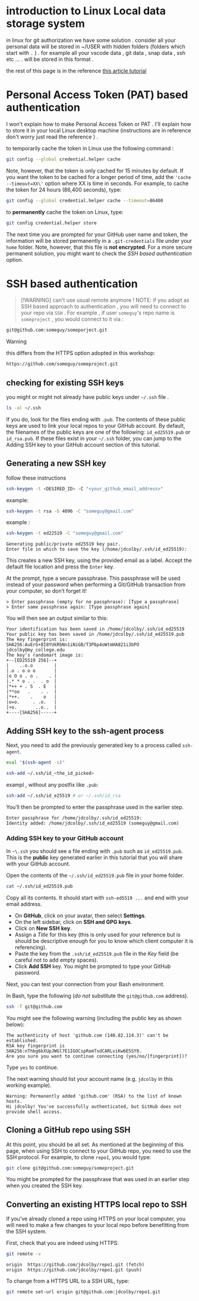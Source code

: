 # introduction to Linux Local data storage system

in linux for git authorization we have some solution . consider all your personal data will be stored in ~/USER with hidden folders (folders which start with `.` ) . for example all your vscode data , git data , snap data , ssh etc ... . will be stored in this format .

the rest of this page is in the reference [this article tutorial](https://mgimond.github.io/Colby-summer-git-workshop-2021/authenticating-with-github.html#:~:text=Saving%20tokens%20in%20Linux,-To%20temporarily%20cache&text=The%20next%20time%20you%20are%20prompted%20for%20your%20GitHub%20user,this%20file%20is%20not%20encrypted.)

# Personal Access Token (PAT) based authentication

I won't explain how to make Personal Access Token or PAT . I'll explain how to store it in your local Linux desktop machine (instructions are in reference don't worry just read the reference ) .

to temporarily cache the token in Linux use the following command :

```bash
git config --global credential.helper cache
```

Note, however, that the token is only cached for 15 minutes by default. If you want the token to be cached for a longer period of time, add the `'cache --timeout=XX\'` option where XX is time in seconds. For example, to cache the token for 24 hours (86,400 seconds), type:

```bash
git config --global credential.helper cache --timeout=86400
```

to **permanently** cache the token on Linux, type:

```bash
git config credential.helper store
```

The next time you are prompted for your GitHub user name and token, the information will be stored permanently in a `.git-credentials` file under your `home` folder. Note, however, that this file is **not encrypted**. For a more secure permanent solution, you might want to check the _SSH based authentication_ option.

# SSH based authentication

> [!WARNING] can't use usual remote anymore !
> NOTE: if you adopt as SSH based approach to authentication , you will need to connect to your repo via `SSH` . For example , if user `someguy`'s repo name is `someproject` , you would connect to it via :
> 

```bash
git@github.com:someguy/someporject.git
```

> [!WARNING]
> this differs from the HTTPS option adopted in this workshop:

```bash
https://github.com/someguy/someproject.git
```


## checking for existing SSH keys

you might or might not already have public keys under `~/.ssh` file .

```bash
ls -al ~/.ssh
```

If you do, look for the files ending with `.pub`. The contents of these public keys are used to link your local repos to your GitHub account. By default, the filenames of the public keys are one of the following: `id_ed25519.pub` or `id_rsa.pub`. If these files exist in your `~/.ssh` folder, you can jump to the Adding SSH key to your GitHub account section of this tutorial.

## Generating a new SSH key

follow these instructions
```bash
ssh-keygen -t <DESIRED_ID> -C "<your_github_email_address>"
```

example:
```bash
ssh-keygen -t rsa -b 4096 -C "someguy@gmail.com"
```

example :

```bash
ssh-keygen -t ed22519 -C "someguy@gmail.com"
```

```
Generating public/private ed25519 key pair.
Enter file in which to save the key (/home/jdcolby/.ssh/id_ed25519):
```

This creates a new SSH key, using the provided email as a label. Accept the default file location and press the `Enter` key.

At the prompt, type a secure passphrase. This passphrase will be used instead of your password when performing a Git/GitHub transaction from your computer, so don’t forget it!

```
> Enter passphrase (empty for no passphrase): [Type a passphrase]
> Enter same passphrase again: [Type passphrase again]
```

You will then see an output similar to this:

```
Your identification has been saved in /home/jdcolby/.ssh/id_ed25519
Your public key has been saved in /home/jdcolby/.ssh/id_ed25519.pub
The key fingerprint is:
SHA256:AuErG+8I8YUkRbNn1iNiGB/T3P6p4oWtmHA821i3bPO jdcolby@my_college.edu
The key's randomart image is:
+--[ED25519 256]--+
|    ..o.o        |
|.o . o o o       |
|o O o . o .    . |
|.* * o . .  . o  |
|*++ + . S  . E   |
|**oo   .    . .  |
|*++.    .    o   |
|o=o.     . .o.   |
|+o.       ..o..  |
+----[SHA256]-----+
```

## Adding SSH key to the ssh-agent process

Next, you need to add the previously generated key to a process called `ssh-agent`.

```bash
eval "$(ssh-agent -s)"
```

```bash
ssh-add ~/.ssh/id_<the_id_picked>
```

exampl , without any postfix like `.pub`:

```bash
ssh-add ~/.ssh/id_e25519 # or ~/.ssh/id_rsa
```



You’ll then be prompted to enter the passphrase used in the earlier step.

```
Enter passphrase for /home/jdcolby/.ssh/id_ed25519:
Identity added: /home/jdcolby/.ssh/id_ed25519 (someguy@gmail.com)
```


### Adding SSH key to your GitHub account

In `~\.ssh` you should see a file ending with `.pub` such as `id_ed25519.pub`. This is the **public** key generated earlier in this tutorial that you will share with your GitHub account.

Open the contents of the `~/.ssh/id_ed25519.pub` file in your home folder.

```bash
cat ~/.ssh/id_ed25519.pub
```

Copy all its contents. It should start with `ssh-ed5519 ...` and end with your email address.

- On **GitHub**, click on your avatar, then select **Settings**.
- On the left sidebar, click on **SSH and GPG keys**.
- Click on **New SSH** **key**.
- Assign a _Title_ for this key (this is only used for your reference but is should be descriptive enough for you to know which client computer it is referencing).
- Paste the key from the `.ssh/id_ed25519.pub` file in the _Key_ field (be careful not to add empty spaces).
- Click **Add SSH** key. You might be prompted to type your GitHub password.

Next, you can test your connection from your Bash environment.

In Bash, type the following (_do not_ substitute the `git@github.com` address).

```bash
ssh -T git@github.com
```

You might see the following warning (including the public key as shown below):

```
The authenticity of host 'github.com (140.82.114.3)' can't be established.
RSA key fingerprint is SHA256:nThbg6kXUpJWGl7E1IGOCspRomTxdCARLviKw6E5SY8.
Are you sure you want to continue connecting (yes/no/[fingerprint])?
```

Type `yes` to continue.

The next warning should list your account name (e.g. `jdcolby` in this working example).

```
Warning: Permanently added 'github.com' (RSA) to the list of known hosts.
Hi jdcolby! You've successfully authenticated, but GitHub does not provide shell access.
```

## Cloning a GitHub repo using SSH

At this point, you should be all set. As mentioned at the beginning of this page, when using SSH to connect to your GitHub repo, you need to use the SSH protocol. For example, to clone `repo1`, you would type:

```bash
git clone git@github.com:someguy/someproject.git
```

You might be prompted for the passphrase that was used in an earlier step when you created the SSH key.

## Converting an existing HTTPS local repo to SSH

If you’ve already cloned a repo using HTTPS on your local computer, you will need to make a few changes to your local repo before benefitting from the SSH system.

First, check that you are indeed using HTTPS:

```bash
git remote -v
```

```
origin  https://github.com/jdcolby/repo1.git (fetch)
origin  https://github.com/jdcolby/repo1.git (push)
```

To change from a HTTPS URL to a SSH URL, type:

```bash
git remote set-url origin git@github.com:jdcolby/repo1.git
```












